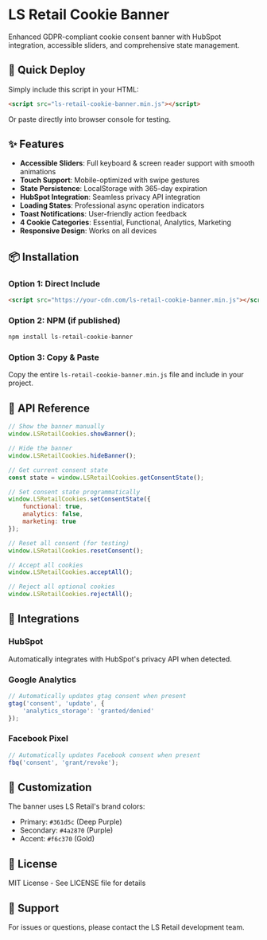 # LS Retail Cookie Banner

Enhanced GDPR-compliant cookie consent banner with HubSpot integration, accessible sliders, and comprehensive state management.

## 🚀 Quick Deploy

Simply include this script in your HTML:

```html
<script src="ls-retail-cookie-banner.min.js"></script>
```

Or paste directly into browser console for testing.

## ✨ Features

- **Accessible Sliders**: Full keyboard & screen reader support with smooth animations
- **Touch Support**: Mobile-optimized with swipe gestures  
- **State Persistence**: LocalStorage with 365-day expiration
- **HubSpot Integration**: Seamless privacy API integration
- **Loading States**: Professional async operation indicators
- **Toast Notifications**: User-friendly action feedback
- **4 Cookie Categories**: Essential, Functional, Analytics, Marketing
- **Responsive Design**: Works on all devices

## 📦 Installation

### Option 1: Direct Include
```html
<script src="https://your-cdn.com/ls-retail-cookie-banner.min.js"></script>
```

### Option 2: NPM (if published)
```bash
npm install ls-retail-cookie-banner
```

### Option 3: Copy & Paste
Copy the entire `ls-retail-cookie-banner.min.js` file and include in your project.

## 🔧 API Reference

```javascript
// Show the banner manually
window.LSRetailCookies.showBanner();

// Hide the banner
window.LSRetailCookies.hideBanner();

// Get current consent state
const state = window.LSRetailCookies.getConsentState();

// Set consent state programmatically
window.LSRetailCookies.setConsentState({
    functional: true,
    analytics: false,
    marketing: true
});

// Reset all consent (for testing)
window.LSRetailCookies.resetConsent();

// Accept all cookies
window.LSRetailCookies.acceptAll();

// Reject all optional cookies
window.LSRetailCookies.rejectAll();
```

## 🔌 Integrations

### HubSpot
Automatically integrates with HubSpot's privacy API when detected.

### Google Analytics
```javascript
// Automatically updates gtag consent when present
gtag('consent', 'update', {
    'analytics_storage': 'granted/denied'
});
```

### Facebook Pixel
```javascript
// Automatically updates Facebook consent when present
fbq('consent', 'grant/revoke');
```

## 🎨 Customization

The banner uses LS Retail's brand colors:
- Primary: `#361d5c` (Deep Purple)
- Secondary: `#4a2870` (Purple)
- Accent: `#f6c370` (Gold)

## 📝 License

MIT License - See LICENSE file for details

## 🤝 Support

For issues or questions, please contact the LS Retail development team.
